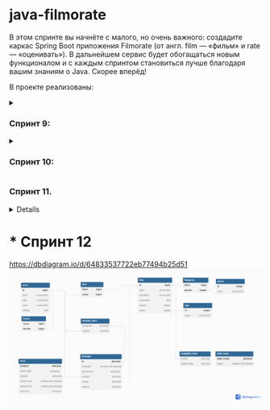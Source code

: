 # java-filmorate

В этом спринте вы начнёте с малого, но очень важного: 
создадите каркас Spring Boot приложения Filmorate (от англ. film — «фильм» и rate — «оценивать»). 
В дальнейшем сервис будет обогащаться новым функционалом и с каждым спринтом становиться лучше благодаря вашим знаниям о Java. 
Скорее вперёд!

В проекте реализованы: 

<details>
    <summary><h3> Спринт 9:</h3></summary>
Выполнено проектирование согласно Техническому заданию:
1. Определены модели данных приложения: Film, User;
2. Организовано предварительной хранение данных;
3. Созданы REST-контроллеры: FilmController, UserController;
3. Задана валидация данных;
4. Выполнено логирование данных;
5. Валидация проверяется тестами Unit5.
</details>

<details>
    <summary><h3> Спринт 10:</h3></summary>
1. Переработана архитектура проекта:
* созданы интерфейсы FilmStorage и UserStorage; 
* созданы классы InMemoryFilmStorage и InMemoryUserStorage (@Component); 
* созданы классы UserService и FilmService (@Service);
2. API доведен до соответствия REST;
3. Настроен ExceptionHandler для централизованной обработки ошибок
</details>

<summary><h3> Спринт 11. </h3></summary>
<details>
Часть 1:
1. Переработана архитектура проекта: добавлены дополнительные поля в классы Film (жанр и рейтинг) и User (список дружбы).
 
2. Спроектирована схема БД:
   ![ER-диаграмма](/images/FILMORATE_DB.png)
* Связь между users (пользователи) и friends (таблица сопоставления друзей) "many to many";
* Связь между users и films  "many to many" через табличку likes;
* Связь между film и genres  "many to many" через табличку filmgenres; 
* Связь между mpa и film "one to many" т.к. mpaid уникален и может быть присвоен множеству фильмов;
* Для таблиц friends, likes и filmgenres использованы составные Primary Key из двух id.

3. ### Примеры запросов

<details>
    <summary><h3>Работа с фильмами:</h3></summary>

* Запрос фильма по id:

```SQL
SELECT f.name,
       f.description,
       f.releaseDate,
       f.duration,
       m.name,
       g.name
FROM films f
JOIN mpa m ON f.mpaid = m.id
JOIN filmgenres fg ON f.id = fg.filmid
JOIN genres g ON fg.genreid = g.id
WHERE f.id = ?;
```   

* Запрос всех фильмов:

```SQL
SELECT f.name,
       f.description,
       f.releaseDate,
       f.duration,
       m.name,
       g.name
FROM films f
JOIN mpa m ON f.mpaid = m.id
JOIN filmgenres fg ON f.id = fg.filmid
JOIN genres g ON fg.genreid = g.id;
```

* Запрос топ-N фильмов по количеству лайков:
```SQL
SELECT f.name,
       COUNT(l.filmid) AS likes_count
FROM films f
JOIN likes l ON f.id = l.filmid
GROUP BY f.name
ORDER BY likes_count DESC
LIMIT N;
```
</details>

<details>
    <summary><h3>Работа с пользователями:</h3></summary>

* Запрос пользователя по id:

```SQL
SELECT *
FROM users
WHERE id = ?;
```   

* Запрос всех пользователей:

```SQL
SELECT *
FROM users;
``` 

</details>

<details>
    <summary><h3>Работа с жанрами:</h3></summary>

* Запрос жанра по id:

```SQL
SELECT *
FROM genres
WHERE id = ?;
``` 

* Запрос всех жанров:

```SQL
SELECT *
FROM genres;
```   
</details>

<details>
    <summary><h3>Работа с рейтингами MPA:</h3></summary>

* Запрос рейтинга по id:

```SQL
SELECT *
FROM mpa
WHERE id = ?;
``` 

* Запрос всех рейтингов MPA:

```SQL
SELECT *
FROM mpa;
```   
</details>

## Инструкция по установке

- [Требования](#требования)
- [Установка](#установка)
- [Запуск](#запуск)

### Требования

- Apache Maven 3.6.0 и позднее
- JDK 11 и позднее

### Установка

1. Клонировать репозиторий:
```bash
git clone https://github.com/AKnazzz/java-filmorate.git
```

2. Перейти в корневую директорию проекта:
```bash
cd java-filmorate
```

3. Собрать проект, используя Maven:
```bash
mvn clean install
```

### Запуск

После установки запустить приложение:
```bash
mvn spring-boot:run
```
</details>

# * Спринт 12
https://dbdiagram.io/d/64833537722eb77494b25d51
![](images/FILMORATE_DBSPR12.png)